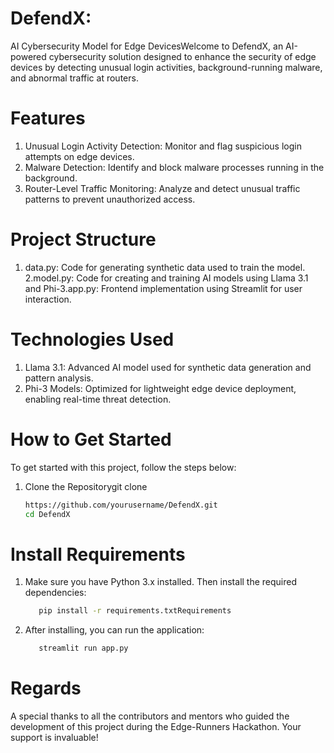 
# DefendX: 
AI Cybersecurity Model for Edge DevicesWelcome to DefendX, an AI-powered cybersecurity solution designed to enhance the security of edge devices by detecting unusual login activities, background-running malware, and abnormal traffic at routers.
# Features
 1. Unusual Login Activity Detection: Monitor and flag suspicious login attempts on edge devices.
 2. Malware Detection:
     Identify and block malware            processes running in the               background.
 3. Router-Level Traffic Monitoring: Analyze and detect unusual traffic patterns to prevent unauthorized access.
# Project Structure
1. data.py:
   Code for generating synthetic data used to train the model.
2.model.py:
   Code for creating and training AI models using Llama 3.1 and Phi-3.app.py: Frontend implementation using Streamlit for user interaction.
# Technologies Used
1. Llama 3.1: 
Advanced AI model used for synthetic data generation and pattern analysis.
2. Phi-3 Models: Optimized for lightweight edge device deployment, enabling real-time threat detection.
# How to Get Started
To get started with this project, follow the steps below:
1. Clone the Repositorygit clone
   
   ```bash
   https://github.com/yourusername/DefendX.git
   cd DefendX
# Install Requirements
1. Make sure you have Python 3.x installed. Then install the required dependencies:

      ```bash
         pip install -r requirements.txtRequirements
2. After installing, you can run the application:
    ```bash
       streamlit run app.py
# Regards
A special thanks to all the contributors and mentors who guided the development of this project during the Edge-Runners Hackathon. Your support is invaluable!

